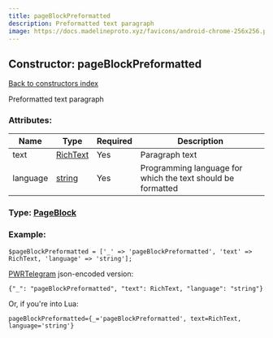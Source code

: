 ```yaml
---
title: pageBlockPreformatted
description: Preformatted text paragraph
image: https://docs.madelineproto.xyz/favicons/android-chrome-256x256.png
---
```

## Constructor: pageBlockPreformatted  
[Back to constructors index](index.md)



Preformatted text paragraph

### Attributes:

| Name     |    Type       | Required | Description |
|----------|---------------|----------|-------------|
|text|[RichText](../types/RichText.md) | Yes|Paragraph text|
|language|[string](../types/string.md) | Yes|Programming language for which the text should be formatted|



### Type: [PageBlock](../types/PageBlock.md)


### Example:

```
$pageBlockPreformatted = ['_' => 'pageBlockPreformatted', 'text' => RichText, 'language' => 'string'];
```  

[PWRTelegram](https://pwrtelegram.xyz) json-encoded version:

```
{"_": "pageBlockPreformatted", "text": RichText, "language": "string"}
```


Or, if you're into Lua:  


```
pageBlockPreformatted={_='pageBlockPreformatted', text=RichText, language='string'}

```


